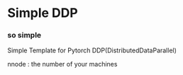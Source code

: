 # Simple DDP

### so simple

Simple Template for Pytorch DDP(DistributedDataParallel)

nnode : the number of your machines


